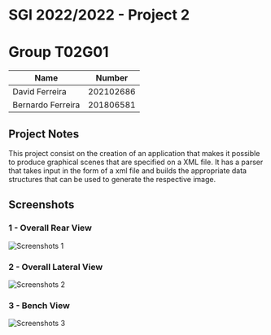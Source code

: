 # SGI 2022/2022 - Project 2

# Group T02G01

| Name              | Number    |
| ----------------  | --------- | 
| David Ferreira    | 202102686 | 
| Bernardo Ferreira | 201806581 |


## Project Notes

This project consist on the creation of an application that makes it possible to produce graphical scenes that are specified on a XML file. It has a parser that takes input in the form of a xml file and builds the appropriate data structures that can be used to generate the respective image. 

## Screenshots

### 1 - Overall Rear View 
![Screenshots 1](./screenshots/screenshot1.png)

### 2 - Overall Lateral View
![Screenshots 2](./screenshots/screenshot2.png)

### 3 - Bench View
![Screenshots 3](./screenshots/screenshot3.png)
